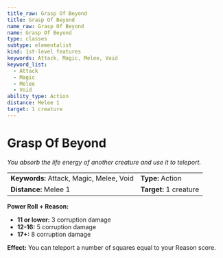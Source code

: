 ```yaml
---
title_raw: Grasp Of Beyond
title: Grasp Of Beyond
name_raw: Grasp Of Beyond
name: Grasp Of Beyond
type: classes
subtype: elementalist
kind: 1st-level features
keywords: Attack, Magic, Melee, Void
keyword_list:
  - Attack
  - Magic
  - Melee
  - Void
ability_type: Action
distance: Melee 1
target: 1 creature
---
```


# Grasp Of Beyond

*You absorb the life energy of another creature and use it to teleport.*

|                                          |                        |
| :--------------------------------------- | :--------------------- |
| **Keywords:** Attack, Magic, Melee, Void | **Type:** Action       |
| **Distance:** Melee 1                    | **Target:** 1 creature |

**Power Roll + Reason:**

- **11 or lower:** 3 corruption damage
- **12-16:** 5 corruption damage
- **17+:** 8 corruption damage

**Effect:** You can teleport a number of squares equal to your Reason score.
